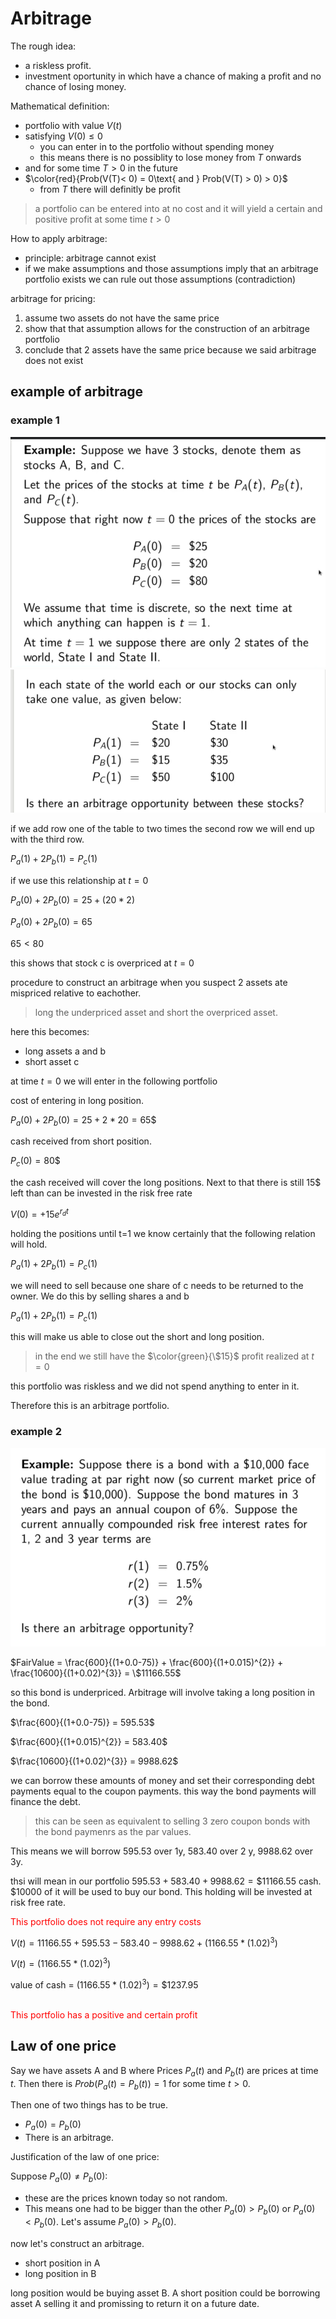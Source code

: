 # Arbitrage

The rough idea:

- a riskless profit.
- investment oportunity in which have a chance of making a profit and no chance of losing money.

Mathematical definition:

- portfolio with value $V(t)$
- satisfying $V(0) \leq 0$
  - you can enter in to the portfolio without spending money
  - this means there is no possiblity to lose money from $T$ onwards
- and for some time $T > 0$ in the future
- $\color{red}{Prob(V(T)< 0) = 0\text{ and } Prob(V(T) > 0) > 0}$
  - from $T$ there will definitly be profit

> a portfolio can be entered into at no cost and it will yield a certain and positive profit at some time $t>0$

How to apply arbitrage:

- principle: arbitrage cannot exist
- if we make assumptions and those assumptions imply that an arbitrage portfolio exists we can rule out those assumptions (contradiction)

arbitrage for pricing:

1. assume two assets do not have the same price
2. show that that assumption allows for the construction of an arbitrage portfolio
3. conclude that 2 assets have the same price because we said arbitrage does not exist

## example of arbitrage

### example 1

![example](../images/Screenshot%202023-04-30%20164202.png)
![values](../images/Screenshot%202023-04-30%20164319.png)

if we add row one of the table to two times the second row we will end up with the third row.

$P_{a}(1) + 2P_{b}(1) = P_{c}(1)$

if we use this relationship at $t=0$

$P_{a}(0) + 2P_{b}(0) =25 + (20 * 2)$

$P_{a}(0) + 2P_{b}(0) =65$

$65 < 80$

this shows that stock c is overpriced at $t=0$

procedure to construct an arbitrage when you suspect 2 assets ate mispriced relative to eachother.

> long the underpriced asset and short the overpriced asset.

here this becomes:

- long assets a and b
- short asset c

at time $t=0$ we will enter in the following portfolio

cost of entering in long position.

$P_a(0)+2P_b(0) = 25 + 2 * 20 = 65\$$

cash received from short position.

$P_c(0) = 80$$

the cash received will cover the long positions. Next to that there is still 15$ left than can be invested in the risk free rate

$V(0) = + 15e^{r_{d}t}$

holding the positions until t=1 we know certainly that the following relation will hold.

$P_{a}(1) + 2P_{b}(1) = P_{c}(1)$

we will need to sell because one share of c needs to be returned to the owner. We do this by selling shares a and b

$P_{a}(1) + 2P_{b}(1) = P_{c}(1)$

this will make us able to close out the short and long position.

> in the end we still have the $\color{green}{\$15}$ profit realized at $t=0$

this portfolio was riskless and we did not spend anything to enter in it.

Therefore this is an arbitrage portfolio.

### example 2

![example](../images/Screenshot%202023-05-01%20090450.png)

$FairValue = \frac{600}{(1+0.0-75)} + \frac{600}{(1+0.015)^{2}} + \frac{10600}{(1+0.02)^{3}} = \$11166.55$

so this bond is underpriced. Arbitrage will involve taking a long position in the bond.

$\frac{600}{(1+0.0-75)} = 595.53$

$\frac{600}{(1+0.015)^{2}} = 583.40$

$\frac{10600}{(1+0.02)^{3}} = 9988.62$

we can borrow these amounts of money and set their corresponding debt payments equal to the coupon payments. this way the bond payments will finance the debt.

> this can be seen as equivalent to selling 3 zero coupon bonds with the bond paymenrs as the par values.

This means we will borrow 595.53 over 1y, 583.40 over 2 y, 9988.62 over 3y.

thsi will mean in our portfolio $595.53 + 583.40 + 9988.62 = \$11166.55$ cash. $\$ 10000$ of it will be used to buy our bond. This holding will be invested at risk free rate.

<span style="color:red;">
This portfolio does not require any entry costs
</span>

</br>

$V(t)= 11166.55 + 595.53 - 583.40 - 9988.62 +(1166.55 * (1.02)^{3})$

$V(t)= (1166.55 * (1.02)^{3})$

value of cash = $(1166.55 * (1.02)^{3}) = \$1237.95$

</br>

<span style="color:red;">
This portfolio has a positive and certain profit
</span>

## Law of one price

Say we have assets A and B where Prices $P_{a}(t)$ and $P_{b}(t)$ are prices at time $t$. Then there is $Prob(P_{a}(t) = P_{b}(t)) = 1$ for some time $t>0$.

Then one of two things has to be true.

- $P_{a}(0) = P_{b}(0)$
- There is an arbitrage.

Justification of the law of one price:

Suppose $P_{a}(0) \neq P_{b}(0)$:

- these are the prices known today so not random.
- This means one had to be bigger than the other $P_{a}(0) > P_{b}(0)$ or $P_{a}(0) < P_{b}(0)$. Let's assume $P_{a}(0) > P_{b}(0)$.

now let's construct an arbitrage.

- short position in A
- long position in B

long position would be buying asset B. A short position could be borrowing asset A selling it and promissing to return it on a future date.


